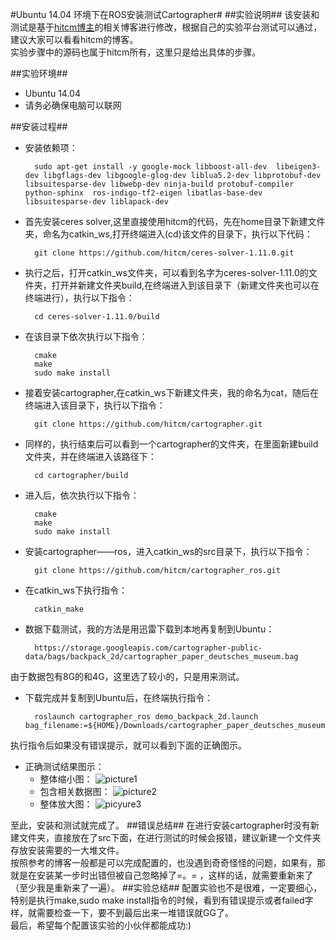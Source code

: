 #Ubuntu 14.04 环境下在ROS安装测试Cartographer#
##实验说明##
该安装和测试是基于[hitcm博主](http://www.cnblogs.com/hitcm/p/5939507.html)的相关博客进行修改，根据自己的实验平台测试可以通过，建议大家可以看看hitcm的博客。  
实验步骤中的源码也属于hitcm所有，这里只是给出具体的步骤。  

##实验环境##
- Ubuntu 14.04
- 请务必确保电脑可以联网

##安装过程##
- 安装依赖项：  
  
        sudo apt-get install -y google-mock libboost-all-dev  libeigen3-dev libgflags-dev libgoogle-glog-dev liblua5.2-dev libprotobuf-dev  libsuitesparse-dev libwebp-dev ninja-build protobuf-compiler python-sphinx  ros-indigo-tf2-eigen libatlas-base-dev libsuitesparse-dev liblapack-dev  
- 首先安装ceres solver,这里直接使用hitcm的代码，先在home目录下新建文件夹，命名为catkin_ws,打开终端进入(cd)该文件的目录下，执行以下代码：   

        git clone https://github.com/hitcm/ceres-solver-1.11.0.git  
- 执行之后，打开catkin_ws文件夹，可以看到名字为ceres-solver-1.11.0的文件夹，打开并新建文件夹build,在终端进入到该目录下（新建文件夹也可以在终端进行），执行以下指令：  
  
        cd ceres-solver-1.11.0/build  
- 在该目录下依次执行以下指令：  

        cmake
        make
        sudo make install
- 接着安装cartographer,在catkin_ws下新建文件夹，我的命名为cat，随后在终端进入该目录下，执行以下指令：  

        git clone https://github.com/hitcm/cartographer.git   
- 同样的，执行结束后可以看到一个cartographer的文件夹，在里面新建build文件夹，并在终端进入该路径下：  

        cd cartographer/build
- 进入后，依次执行以下指令：  

        cmake
        make 
        sudo make install
- 安装cartographer——ros，进入catkin_ws的src目录下，执行以下指令：  


        git clone https://github.com/hitcm/cartographer_ros.git  

- 在catkin_ws下执行指令：

        catkin_make
- 数据下载测试，我的方法是用迅雷下载到本地再复制到Ubuntu：

        https://storage.googleapis.com/cartographer-public-data/bags/backpack_2d/cartographer_paper_deutsches_museum.bag
由于数据包有8G的和4G，这里选了较小的，只是用来测试。
- 下载完成并复制到Ubuntu后，在终端执行指令：

        roslaunch cartographer_ros demo_backpack_2d.launch bag_filename:=${HOME}/Downloads/cartographer_paper_deutsches_museum.bag
执行指令后如果没有错误提示，就可以看到下面的正确图示。
- 正确测试结果图示：
  - 整体缩小图：
  ![picture1](http://p1.bqimg.com/567571/0a6cde9ad01e97e3.png)
  - 包含相关数据图：
  ![picture2](http://p1.bqimg.com/567571/912b84fdd15b2c2d.png)
  - 整体放大图：
  ![picyure3](http://p1.bqimg.com/567571/d46dd274f17cd41b.png)  

至此，安装和测试就完成了。
##错误总结##
在进行安装cartographer时没有新建文件夹，直接放在了src下面，在进行测试的时候会报错，建议新建一个文件夹存放安装需要的一大堆文件。  
按照参考的博客一般都是可以完成配置的，也没遇到奇奇怪怪的问题，如果有，那就是在安装某一步时出错但被自己忽略掉了=。= ，这样的话，就需要重新来了（至少我是重新来了一遍）。
##实验总结##
配置实验也不是很难，一定要细心，特别是执行make,sudo make install指令的时候，看到有错误提示或者failed字样，就需要检查一下，要不到最后出来一堆错误就GG了。  
最后，希望每个配置该实验的小伙伴都能成功:)